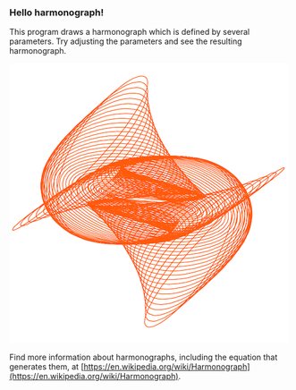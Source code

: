 ### Hello harmonograph!

This program draws a harmonograph which is defined by several parameters. Try adjusting the parameters and see the resulting harmonograph.

![](../images/hello.png)

Find more information about harmonographs, including the equation that generates them, at [https://en.wikipedia.org/wiki/Harmonograph](https://en.wikipedia.org/wiki/Harmonograph).